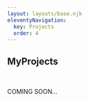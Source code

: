 ```yaml
---
layout: layouts/base.njk
eleventyNavigation:
  key: Projects
  order: 4
---
```

<div id="projects" class="projects">
    <div class="projects-content">
        <h2><span>My</span>Projects</h2>
        <br>
        <p class="descrip">COMING SOON...</p>
    </div>
</div>
